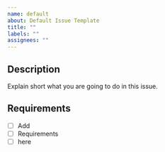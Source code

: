 ```yaml
---
name: default
about: Default Issue Template
title: ""
labels: ""
assignees: ""
---
```


## Description

Explain short what you are going to do in this issue.

## Requirements

- [ ] Add
- [ ] Requirements
- [ ] here
